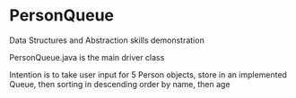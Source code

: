 # PersonQueue
Data Structures and Abstraction skills demonstration

PersonQueue.java is the main driver class

Intention is to take user input for 5 Person objects, store in an implemented Queue, then sorting in descending order by name, then age

